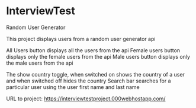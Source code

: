 # InterviewTest

Random User Generator

This project displays users from a random user generator api

All Users button displays all the users from the api
Female users button displays only the female users from the api
Male users button displays only the male users from the api

The show country toggle, when switched on shows the country of a user and when switched off hides the country
Search bar searches for a particular user using the user first name and last name

URL to project: https://interviewtestproject.000webhostapp.com/
